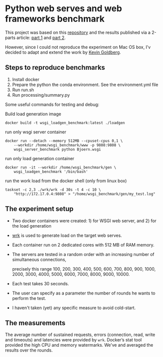 
# Python web serves and web frameworks benchmark

This project was based on this [repository](https://github.com/omedhabib/WSGI_Benchmarks)
and the results published via a 2-parts article: 
[part 1](https://blog.appdynamics.com/engineering/an-introduction-to-python-wsgi-servers-part-1/)
and 
[part 2](https://blog.appdynamics.com/engineering/a-performance-analysis-of-python-wsgi-servers-part-2/).

However, since I could not reproduce the experiment on Mac OS box, I'v decided to adapt and extend 
the work by [Kevin Goldberg](https://blog.appdynamics.com/author/kevin/).



## Steps to reproduce benchmarks

1. Install docker
2. Prepare the python the conda environment. See the environment.yml file
3. Run run.sh <output directory>
4. Run processing/summary.py


Some useful commands for testing and debug: 

Build load generation image

    docker build -t wsgi_loadgen_benchmark:latest ./loadgen

run only wsgi server container

    docker run --detach --memory 512MB --cpuset-cpus 0,1 \ 
        --workdir /home/wsgi_benchmark/www -p 9808:9808 \
        wsgi_server_benchmark python Bjoern.wsgi


run only load generation container 

    docker run -it --workdir /home/wsgi_benchmark/gen \
        wsgi_loadgen_benchmark '/bin/bash'

run the work load from the docker shell (only from linux box)
    
    taskset -c 2,3 ./wrk/wrk -d 30s -t 4 -c 10 \
        "http://172.17.0.4:9808" > "/home/wsgi_benchmark/gen/my_test.log"

## The experiment setup

* Two docker containers were created: 1) for WSGI web server, and 2) for the load generation 
* [wrk](https://github.com/wg/wrk) is used to generate load on the target web serves.
* Each container run on 2 dedicated cores with 512 MB of RAM memory. 
* The servers are tested in a random order with an increasing number of simultaneous connections, 
    
    precisely this range 100, 200, 300, 400, 500, 600, 700, 800, 900, 1000, 2000, 3000, 4000, 5000, 6000, 7000, 8000, 9000, 10000.
    
* Each test takes 30 seconds.
* The user can specify as a parameter the number of rounds he wants to perform the test.
* I haven't taken (yet) any specific measure to avoid cold-start.

## The measurements

The average number of sustained requests, errors (connection, read, write and timeouts)
and latencies were provided by `wrk`.
Docker’s stat tool provided the high CPU and memory watermarks.
We've and averaged the results over the rounds.


